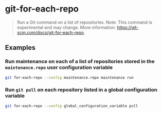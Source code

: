 # git-for-each-repo

> Run a Git command on a list of repositories. Note: This command is experimental and may change. More information: <https://git-scm.com/docs/git-for-each-repo>.

## Examples

### Run maintenance on each of a list of repositories stored in the `maintenance.repo` user configuration variable

```bash
git for-each-repo --config maintenance.repo maintenance run
```

### Run `git pull` on each repository listed in a global configuration variable

```bash
git for-each-repo --config global_configuration_variable pull
```
